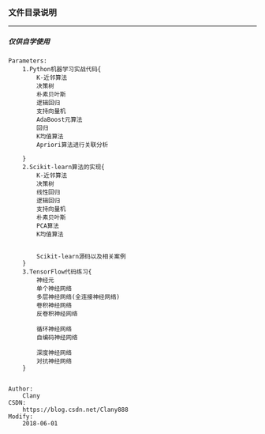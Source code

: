 ### 文件目录说明
-----
##### 仅供自学使用

	
	Parameters:
	    1.Python机器学习实战代码{
            K-近邻算法
            决策树
            朴素贝叶斯
            逻辑回归
            支持向量机
            AdaBoost元算法
            回归
            K均值算法
            Apriori算法进行关联分析

        }
        2.Scikit-learn算法的实现{
            K-近邻算法
            决策树
            线性回归
            逻辑回归
            支持向量机
            朴素贝叶斯
            PCA算法
            K均值算法


            Scikit-learn源码以及相关案例
        }
        3.TensorFlow代码练习{
            神经元
            单个神经网络
            多层神经网络(全连接神经网络)
            卷积神经网络
            反卷积神经网络

            循环神经网络
            自编码神经网络

            深度神经网络
            对抗神经网络
        }


	Author:
		Clany
	CSDN:
		https://blog.csdn.net/Clany888
	Modify:
		2018-06-01
	